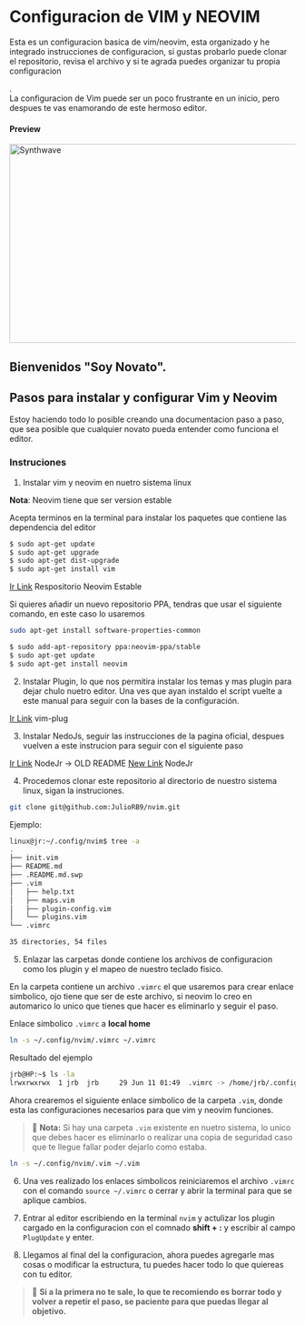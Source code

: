 # Configuracion de VIM y NEOVIM
Esta es un configuracion basica de vim/neovim, esta organizado y he integrado instrucciones de configuracion, si gustas probarlo puede clonar el repositorio, revisa el archivo y si te agrada puedes organizar tu propia configuracion</p>.<br> 
La configuracion de Vim puede ser un poco frustrante en un inicio, pero despues te vas enamorando de este hermoso editor. 

<h4>Preview</h4>
<p><img src="https://github.com/ISEATO-JR/Labs-SpeedTest/blob/main/Screenshot%20from%202023-11-02%2000.13.37.png" alt="Synthwave" height="350" width="900"></p>

## Bienvenidos "Soy Novato".

## Pasos para instalar y configurar Vim y Neovim

Estoy haciendo todo lo posible creando una documentacion paso a paso, que sea posible que cualquier novato pueda entender  como funciona el editor. 

### Instruciones 
1. Instalar vim y neovim en nuetro sistema linux

**Nota**: Neovim tiene que ser version estable

Acepta terminos en la terminal para instalar los paquetes que contiene las dependencia del editor
```bash
$ sudo apt-get update
$ sudo apt-get upgrade
$ sudo apt-get dist-upgrade
$ sudo apt-get install vim
```
[Ir Link](https://launchpad.net/~neovim-ppa/+archive/ubuntu/stable) Respositorio Neovim Estable

Si quieres añadir un nuevo repositorio PPA, tendras que usar el siguiente comando, en este caso lo usaremos

```sh
sudo apt-get install software-properties-common
```
```bash
$ sudo add-apt-repository ppa:neovim-ppa/stable
$ sudo apt-get update
$ sudo apt-get install neovim
```

2. Instalar Plugin, lo que  nos permitira instalar los temas y mas plugin para dejar chulo nuetro editor. Una ves que ayan instaldo el script vuelte a este manual para seguir con la bases de la configuración.

[Ir Link](https://github.com/junegunn/vim-plug) vim-plug

3. Instalar NedoJs, seguir las instrucciones de la pagina oficial, despues vuelven a este instrucion para seguir con el siguiente paso

[Ir Link](https://github.com/nodesource/distributions/blob/master/OLD_README.md#debinstall) NodeJr -> OLD README
[New Link](https://nodejs.org/en/download/package-manager/current) NodeJr 

4. Procedemos clonar este repositorio al directorio de nuestro sistema linux, sigan la instruciones.

```bash
git clone git@github.com:JulioRB9/nvim.git
```
Ejemplo: 
```bash
linux@jr:~/.config/nvim$ tree -a
.
├── init.vim
├── README.md
├── .README.md.swp
├── .vim
│   ├── help.txt
│   ├── maps.vim
│   ├── plugin-config.vim
│   └── plugins.vim
└── .vimrc

35 directories, 54 files
```
5. Enlazar las carpetas donde contiene los archivos de configuracion como los plugin  y el mapeo de nuestro teclado fisico.

En la carpeta contiene un archivo `.vimrc` el que usaremos para crear enlace simbolico, ojo tiene que ser de este archivo, si neovim lo creo en automarico lo unico que tienes que hacer es eliminarlo y seguir el paso.

Enlace simbolico `.vimrc` a  **local home**
```bash
ln -s ~/.config/nvim/.vimrc ~/.vimrc
```
Resultado del ejemplo

```bash
jrb@HP:~$ ls -la
lrwxrwxrwx  1 jrb  jrb     29 Jun 11 01:49  .vimrc -> /home/jrb/.config/nvim/.vimrc
```
Ahora crearemos el siguiente enlace simbolico de la carpeta `.vim`, donde esta las configuraciones necesarios para que vim y neovim funciones.
> :memo: **Nota:** Si hay una carpeta `.vim` existente en nuetro sistema, lo unico que debes hacer es eliminarlo o realizar una copia de seguridad caso que te llegue fallar poder dejarlo como estaba.

```bash
ln -s ~/.config/nvim/.vim ~/.vim
```

6. Una ves realizado los enlaces simbolicos reiniciaremos el archivo `.vimrc` con el comando `source ~/.vimrc` o cerrar y abrir la terminal para que se aplique cambios.

7. Entrar al editor escribiendo en la terminal `nvim` y actulizar los plugin cargado en la configuracion con el comnado **shift + :** y escribir al campo `PlugUpdate` y enter.

8. Llegamos al final del la configuracion, ahora puedes agregarle mas cosas o modificar la estructura, tu puedes hacer todo lo que quiereas con tu editor.

> :memo: **Si a la primera no te sale, lo que te recomiendo es borrar todo y volver a repetir el paso, se paciente para que puedas llegar al objetivo.**
